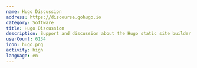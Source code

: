 ```yaml
---
name: Hugo Discussion
address: https://discourse.gohugo.io
category: Software
title: Hugo Discussion
description: Support and discussion about the Hugo static site builder.
userCount: 6134
icon: hugo.png
activity: high
language: en
---
```

